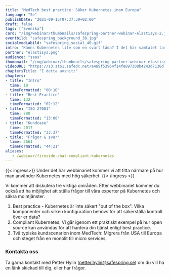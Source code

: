 ```yaml
---
title: "MedTech best practice: Säker Kubernetes inom Europa"
language: "Se"
publishDate: "2021-09-15T07:37:39+02:00"
draft: false
tags: ["Svenska"]
card: "/img/webinar/thumbnails/safespring-partner-webinar-elastisys-2.jpg"
eventbild: "safespring_background_38.jpg"
socialmediabild: "safespring_social_40.gif"
intro: "Känns Kubernetes lite som en svart låda? I det här samtalet tar vi upp hur du använder Kubernetes i produktion på ett säkert sätt."
partner: "elastisys.png"
audience: "saas"
thumbnail: "/img/webinar/thumbnails/safespring-partner-webinar-elastisys-2.jpg"
videoURL: "https://s3.sto1.safedc.net/a489f53964f14fe897308b4243d7138d:processedvideos/safespring-partner-webinar-elastisys-2/master.m3u8"
chaptersTitle: "I detta avsnitt"
chapters:
- title: "Intro"
  time: 10
  timeFormatted: "00:10"
- title: "Best Practice"
  time: 132
  timeFormatted: "02:12"
- title: "ISO 27001"
  time: 780
  timeFormatted: "13:00"
- title: "Kundcase"
  time: 2017
  timeFormatted: "33:37"
- title: "Frågor & svar"
  time: 2661
  timeFormatted: "44:21"
aliases:
   - /webinar/fireside-chat-compliant-kubernetes
---
```


{{< ingress>}}
Under det här webbinariet kommer vi att titta närmare på hur man använder Kubernetes med hög säkerhet.
{{< /ingress >}}

Vi kommer att diskutera tre viktiga områden. Efter webbinariet kommer du också att ha möjlighet att ställa frågor till våra experter på Kubernetes och säkra molntjänster.

1. Best practice - Kubernetes är inte säkert "out of the box". Vilka komponenter och vilken konfiguration behövs för att säkerställa kontroll över er data?
2. Compliant Kubernetes: Vi går igenom ett praktiskt exempel på hur open source kan användas för att hantera din tjänst enligt best practice.
3. Två typiska kundscenarion inom MedTech: Migrera från USA till Europa och steget från en monolit till micro services.

### Kontakta oss
Ta gärna kontakt med Petter Hylin (petter.hylin@safespring.se) om du vill ha en länk skickad till dig, eller har frågor.
